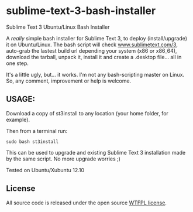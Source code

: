 sublime-text-3-bash-installer
=============================

Sublime Text 3 Ubuntu/Linux Bash Installer

A *really* simple bash installer for Sublime Text 3, to deploy (install/upgrade) it on Ubuntu/Linux.
The bash script will check www.sublimetext.com/3, auto-grab the lastest build url depending your system (x86 or x86_64), download the tarball, unpack it, install it and create a .desktop file... all in one step.

It's a little ugly, but... it works. I'm not any bash-scripting master on Linux.
So, any comment, improvement or help is welcome.

## USAGE:
Download a copy of st3install to any location (your home folder, for example).

Then from a terminal run:
```
sudo bash st3install
```

This can be used to upgrade and existing Sublime Text 3 installation made by the same script.
No more upgrade worries ;)

Tested on Ubuntu/Xubuntu 12.10

## License

All source code is released under the open source [WTFPL license](http://en.wikipedia.org/wiki/WTFPL).
